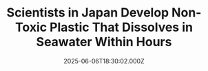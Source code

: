 ---
title: "Scientists in Japan Develop Non-Toxic Plastic That Dissolves in Seawater Within Hours"
date: 2025-06-06T18:30:02.000Z
category: Human Kindness
externalLink: "https://www.goodnewsnetwork.org/scientists-in-japan-develop-non-toxic-plastic-that-dissolves-in-seawater-within-hours/"
image: ""
excerpt: "Japanese scientists were thrilled to receive significant interest from the packaging industry over their new seawater-degradable plastic. Breaking apart into nutritious compounds for ocean-borne bacteria in just 2 to 3 hours depending on the size and thickness, the invention could be a major solution to reducing plastic waste in the environment. GNN has previously reported […] The post Scientists in…"
---